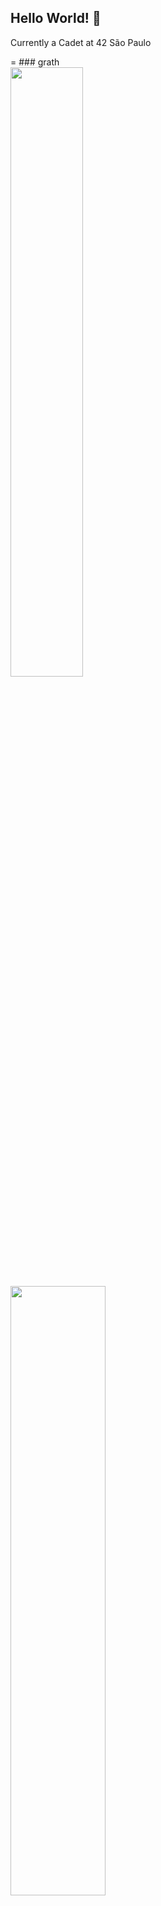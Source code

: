 ## Hello World! 👋

<p align="left">Currently a Cadet at 42 São Paulo</p>
=
### grath
<div align="left">
  <img src="https://github-readme-stats.vercel.app/api?username=GuilhermeGors&theme=default&show_icons=true" width="48%" height="50%">
  <img src="https://github-readme-stats.vercel.app/api/top-langs/?username=GuilhermeGors&hide=html&layout=compact&theme=default" width="55%" height="50%">
</div>

### 🛠️ Technologies & Tools

<div align="left">
  <img src="https://cdn.jsdelivr.net/gh/devicons/devicon/icons/c/c-original.svg" height="40" alt="C logo"  />
  <img width="12" />
  <img src="https://cdn.jsdelivr.net/gh/devicons/devicon/icons/python/python-original.svg" height="40" alt="Python logo"  />
  <img width="12" />
  <img src="https://cdn.jsdelivr.net/gh/devicons/devicon/icons/jupyter/jupyter-original.svg" height="40" alt="Jupyter logo"  />
</div>

### 📊 GitHub Stats

<div align="center">

<div align="center">
  <img src="https://github.com/GuilhermeGors/GuilhermeGors/blob/main/commit-calendar.svg" alt="Isometric Commit Calendar" />
</div>
</div>

### 📅 Commit Calendar (Isometric View)


### 🌐 Connect with me

<div align="left">
  <a href="https://www.linkedin.com/in/guilhermegors/" target="_blank">
    <img src="https://raw.githubusercontent.com/maurodesouza/profile-readme-generator/master/src/assets/icons/social/linkedin/default.svg" width="52" height="40" alt="LinkedIn logo"  />
  </a>
</div>

###  Profile Visitors

<div align="center">
  [<img src="https://profile-counter.glitch.me/GuilhermeGors/count.svg?" alt="Visitor count" />]
</div>



<div align="center">
  <img height="200" src="https://media.tenor.com/_7Fjti7kTzsAAAAM/raccoon-cute.gif" alt="Raccoon gif" />
</div>

